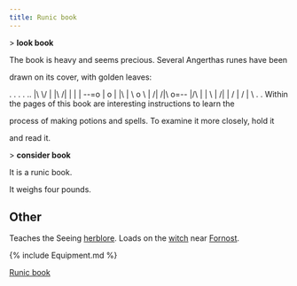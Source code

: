 ```yaml
---
title: Runic book
---
```


\> **look book**

The book is heavy and seems precious. Several Angerthas runes have been

drawn on its cover, with golden leaves:

. . . . .. \|\\ \\/ \| \|\\ /\| \| \| \| --=o \| o \| \|\\ \| \\ o \\ \|
/\| /\|\\ o=-- \|/\\ \| \| \\ \| /\| \| / \| / \| \\ . . Within the
pages of this book are interesting instructions to learn the

process of making potions and spells. To examine it more closely, hold
it

and read it.

\> **consider book**

It is a runic book.

It weighs four pounds.

## Other

Teaches the Seeing [herblore](herblore "wikilink"). Loads on the
[witch](witch "wikilink") near [Fornost](Fornost "wikilink").

{% include Equipment.md %}

[Runic book](Category:_Miscellaneous_equipment "wikilink")